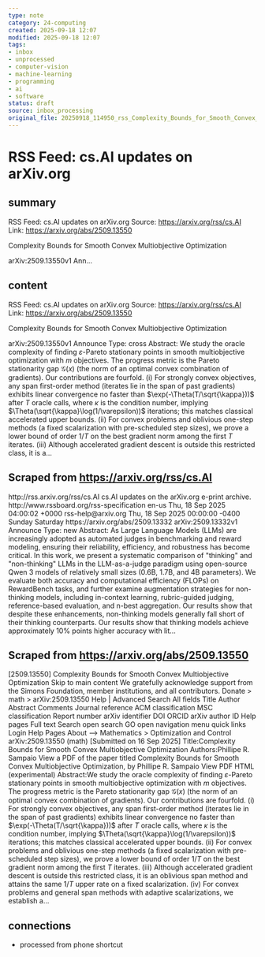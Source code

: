 ```yaml
---
type: note
category: 24-computing
created: 2025-09-18 12:07
modified: 2025-09-18 12:07
tags:
- inbox
- unprocessed
- computer-vision
- machine-learning
- programming
- ai
- software
status: draft
source: inbox_processing
original_file: 20250918_114950_rss_Complexity_Bounds_for_Smooth_Convex_Multiobjective.txt
---
```



# RSS Feed: cs.AI updates on arXiv.org

## summary
RSS Feed: cs.AI updates on arXiv.org
Source: https://arxiv.org/rss/cs.AI
Link: https://arxiv.org/abs/2509.13550

Complexity Bounds for Smooth Convex Multiobjective Optimization

arXiv:2509.13550v1 Ann...

## content
RSS Feed: cs.AI updates on arXiv.org
Source: https://arxiv.org/rss/cs.AI
Link: https://arxiv.org/abs/2509.13550

Complexity Bounds for Smooth Convex Multiobjective Optimization

arXiv:2509.13550v1 Announce Type: cross Abstract: We study the oracle complexity of finding $\varepsilon$-Pareto stationary points in smooth multiobjective optimization with $m$ objectives. The progress metric is the Pareto stationarity gap $\mathcal{G}(x)$ (the norm of an optimal convex combination of gradients). Our contributions are fourfold. (i) For strongly convex objectives, any span first-order method (iterates lie in the span of past gradients) exhibits linear convergence no faster than $\exp(-\Theta(T/\sqrt{\kappa}))$ after $T$ oracle calls, where $\kappa$ is the condition number, implying $\Theta(\sqrt{\kappa}\log(1/\varepsilon))$ iterations; this matches classical accelerated upper bounds. (ii) For convex problems and oblivious one-step methods (a fixed scalarization with pre-scheduled step sizes), we prove a lower bound of order $1/T$ on the best gradient norm among the first $T$ iterates. (iii) Although accelerated gradient descent is outside this restricted class, it is a...

## Scraped from https://arxiv.org/rss/cs.AI
<?xml version='1.0' encoding='UTF-8'?>
<rss xmlns:arxiv="http://arxiv.org/schemas/atom" xmlns:dc="http://purl.org/dc/elements/1.1/" xmlns:atom="http://www.w3.org/2005/Atom" xmlns:content="http://purl.org/rss/1.0/modules/content/" version="2.0">
  <channel>
    <title>cs.AI updates on arXiv.org</title>
    <link>http://rss.arxiv.org/rss/cs.AI</link>
    <description>cs.AI updates on the arXiv.org e-print archive.</description>
    <atom:link href="http://rss.arxiv.org/rss/cs.AI" rel="self" type="application/rss+xml"/>
    <docs>http://www.rssboard.org/rss-specification</docs>
    <language>en-us</language>
    <lastBuildDate>Thu, 18 Sep 2025 04:00:02 +0000</lastBuildDate>
    <managingEditor>rss-help@arxiv.org</managingEditor>
    <pubDate>Thu, 18 Sep 2025 00:00:00 -0400</pubDate>
    <skipDays>
      <day>Sunday</day>
      <day>Saturday</day>
    </skipDays>
    <item>
      <title>Explicit Reasoning Makes Better Judges: A Systematic Study on Accuracy, Efficiency, and Robustness</title>
      <link>https://arxiv.org/abs/2509.13332</link>
      <description>arXiv:2509.13332v1 Announce Type: new 
Abstract: As Large Language Models (LLMs) are increasingly adopted as automated judges in benchmarking and reward modeling, ensuring their reliability, efficiency, and robustness has become critical. In this work, we present a systematic comparison of "thinking" and "non-thinking" LLMs in the LLM-as-a-judge paradigm using open-source Qwen 3 models of relatively small sizes (0.6B, 1.7B, and 4B parameters). We evaluate both accuracy and computational efficiency (FLOPs) on RewardBench tasks, and further examine augmentation strategies for non-thinking models, including in-context learning, rubric-guided judging, reference-based evaluation, and n-best aggregation. Our results show that despite these enhancements, non-thinking models generally fall short of their thinking counterparts. Our results show that thinking models achieve approximately 10% points higher accuracy with lit...


## Scraped from https://arxiv.org/abs/2509.13550
[2509.13550] Complexity Bounds for Smooth Convex Multiobjective Optimization Skip to main content We gratefully acknowledge support from the Simons Foundation, member institutions, and all contributors. Donate &gt; math &gt; arXiv:2509.13550 Help | Advanced Search All fields Title Author Abstract Comments Journal reference ACM classification MSC classification Report number arXiv identifier DOI ORCID arXiv author ID Help pages Full text Search open search GO open navigation menu quick links Login Help Pages About --> Mathematics > Optimization and Control arXiv:2509.13550 (math) [Submitted on 16 Sep 2025] Title:Complexity Bounds for Smooth Convex Multiobjective Optimization Authors:Phillipe R. Sampaio View a PDF of the paper titled Complexity Bounds for Smooth Convex Multiobjective Optimization, by Phillipe R. Sampaio View PDF HTML (experimental) Abstract:We study the oracle complexity of finding $\varepsilon$-Pareto stationary points in smooth multiobjective optimization with $m$ objectives. The progress metric is the Pareto stationarity gap $\mathcal{G}(x)$ (the norm of an optimal convex combination of gradients). Our contributions are fourfold. (i) For strongly convex objectives, any span first-order method (iterates lie in the span of past gradients) exhibits linear convergence no faster than $\exp(-\Theta(T/\sqrt{\kappa}))$ after $T$ oracle calls, where $\kappa$ is the condition number, implying $\Theta(\sqrt{\kappa}\log(1/\varepsilon))$ iterations; this matches classical accelerated upper bounds. (ii) For convex problems and oblivious one-step methods (a fixed scalarization with pre-scheduled step sizes), we prove a lower bound of order $1/T$ on the best gradient norm among the first $T$ iterates. (iii) Although accelerated gradient descent is outside this restricted class, it is an oblivious span method and attains the same $1/T$ upper rate on a fixed scalarization. (iv) For convex problems and general span methods with adaptive scalarizations, we establish a...


## connections
- processed from phone shortcut
